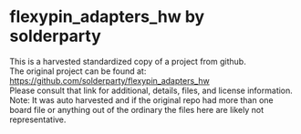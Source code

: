 
# flexypin_adapters_hw by solderparty  
This is a harvested standardized copy of a project from github.  
The original project can be found at:  
https://github.com/solderparty/flexypin_adapters_hw  
Please consult that link for additional, details, files, and license information.  
Note: It was auto harvested and if the original repo had more than one board file or anything out of the ordinary the files here are likely not representative.  
    